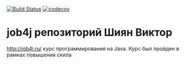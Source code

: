 [![Build Status](https://travis-ci.org/ViktorShiyan/job4j.svg?branch=master)](https://travis-ci.org/ViktorShiyan/job4j)
[![codecov](https://codecov.io/gh/ViktorShiyan/job4j/branch/master/graph/badge.svg)](https://codecov.io/gh/ViktorShiyan/job4j)
# job4j репозиторий Шиян Виктор
http://job4j.ru/ курс программирования на Java. 
Курс был пройден в рамках повышения скила
